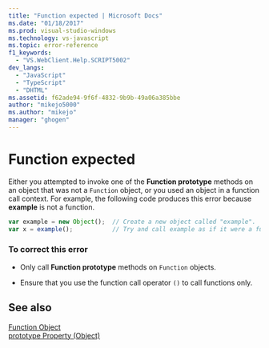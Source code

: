 ```yaml
---
title: "Function expected | Microsoft Docs"
ms.date: "01/18/2017"
ms.prod: visual-studio-windows
ms.technology: vs-javascript
ms.topic: error-reference
f1_keywords: 
  - "VS.WebClient.Help.SCRIPT5002"
dev_langs: 
  - "JavaScript"
  - "TypeScript"
  - "DHTML"
ms.assetid: f62ade94-9f6f-4832-9b9b-49a06a385bbe
author: "mikejo5000"
ms.author: "mikejo"
manager: "ghogen"
---
```

# Function expected
Either you attempted to invoke one of the **Function prototype** methods on an object that was not a `Function` object, or you used an object in a function call context. For example, the following code produces this error because **example** is not a function.  
  
```JavaScript  
var example = new Object();  // Create a new object called "example".  
var x = example();           // Try and call example as if it were a function.  
```  
  
### To correct this error  
  
- Only call **Function prototype** methods on `Function` objects.  
  
- Ensure that you use the function call operator `()` to call functions only.  
  
## See also  
 [Function Object](../../javascript/reference/function-object-javascript.md)   
 [prototype Property (Object)](../../javascript/reference/prototype-property-object-javascript.md)
